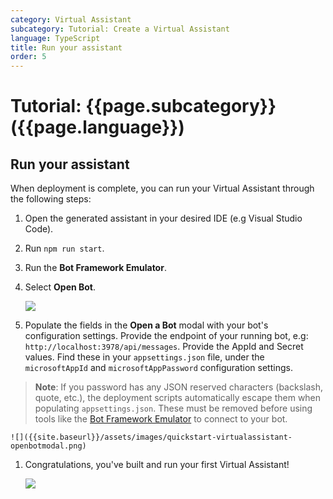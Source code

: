 ```yaml
---
category: Virtual Assistant
subcategory: Tutorial: Create a Virtual Assistant
language: TypeScript
title: Run your assistant
order: 5
---
```


# Tutorial: {{page.subcategory}} ({{page.language}})

## Run your assistant
When deployment is complete, you can run your Virtual Assistant through the following steps:

1. Open the generated assistant in your desired IDE (e.g Visual Studio Code).
1. Run `npm run start`.
1. Run the **Bot Framework Emulator**.
1. Select **Open Bot**.

    ![]({{site.baseurl}}/assets/images/quickstart-virtualassistant-openbot.png)

1. Populate the fields in the **Open a Bot** modal with your bot's configuration settings. Provide the endpoint of your running bot, e.g: `http://localhost:3978/api/messages`. Provide the AppId and Secret values. Find these in your `appsettings.json` file, under the `microsoftAppId` and `microsoftAppPassword` configuration settings.

> **Note**: If you password has any JSON reserved characters (backslash, quote, etc.), the deployment scripts automatically escape them when populating `appsettings.json`. These must be removed before using tools like the [Bot Framework Emulator](https://aka.ms/botframeworkemulator) to connect to your bot.

    ![]({{site.baseurl}}/assets/images/quickstart-virtualassistant-openbotmodal.png)

1. Congratulations, you've built and run your first Virtual Assistant!

    ![]({{site.baseurl}}/assets/images/quickstart-virtualassistant-greetingemulator.png)
